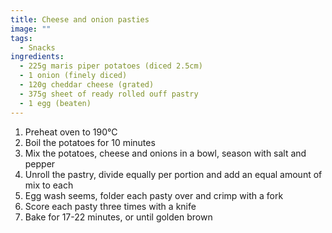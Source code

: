 ```yaml
---
title: Cheese and onion pasties
image: ""
tags:
  - Snacks
ingredients:
  - 225g maris piper potatoes (diced 2.5cm)
  - 1 onion (finely diced)
  - 120g cheddar cheese (grated)
  - 375g sheet of ready rolled ouff pastry
  - 1 egg (beaten)
---
```

1. Preheat oven to 190°C
2. Boil the potatoes for 10 minutes
3. Mix the potatoes, cheese and onions in a bowl, season with salt and pepper
4. Unroll the pastry, divide equally per portion and add an equal amount of mix to each
5. Egg wash seems, folder each pasty over and crimp with a fork
6. Score each pasty three times with a knife
7. Bake for 17-22 minutes, or until golden brown